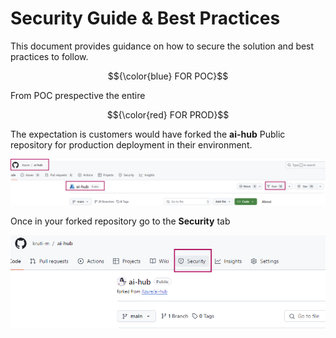 # Security Guide & Best Practices

This document provides guidance on how to secure the solution and best practices to follow.

$${\color{blue} FOR POC}$$

From POC prespective the entire 

$${\color{red} FOR PROD}$$

The expectation is customers would have forked the **ai-hub** Public repository for production deployment in their environment.

 ![AI Hub](../media/04_AIHub.PNG)

Once in your forked repository go to the **Security** tab 

![Security Tab](../media/04_RepoSecurity.PNG)